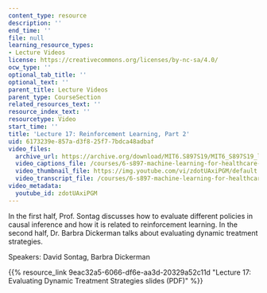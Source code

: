 ```yaml
---
content_type: resource
description: ''
end_time: ''
file: null
learning_resource_types:
- Lecture Videos
license: https://creativecommons.org/licenses/by-nc-sa/4.0/
ocw_type: ''
optional_tab_title: ''
optional_text: ''
parent_title: Lecture Videos
parent_type: CourseSection
related_resources_text: ''
resource_index_text: ''
resourcetype: Video
start_time: ''
title: 'Lecture 17: Reinforcement Learning, Part 2'
uid: 6173239e-857a-d3f8-25f7-7bdca48adbaf
video_files:
  archive_url: https://archive.org/download/MIT6.S897S19/MIT6_S897S19_lec17_300k.mp4
  video_captions_file: /courses/6-s897-machine-learning-for-healthcare-spring-2019/ac46e342d40b5cc8bb82ee1a3e5c15a9_zdotUAxiPGM.vtt
  video_thumbnail_file: https://img.youtube.com/vi/zdotUAxiPGM/default.jpg
  video_transcript_file: /courses/6-s897-machine-learning-for-healthcare-spring-2019/e43b75d9952cd9101b62e87d6d2fe9b9_zdotUAxiPGM.pdf
video_metadata:
  youtube_id: zdotUAxiPGM
---
```


In the first half, Prof. Sontag discusses how to evaluate different policies in causal inference and how it is related to reinforcement learning. In the second half, Dr. Barbra Dickerman talks about evaluating dynamic treatment strategies.

Speakers: David Sontag, Barbra Dickerman

{{% resource_link 9eac32a5-6066-df6e-aa3d-20329a52c11d "Lecture 17: Evaluating Dynamic Treatment Strategies slides (PDF)" %}}

